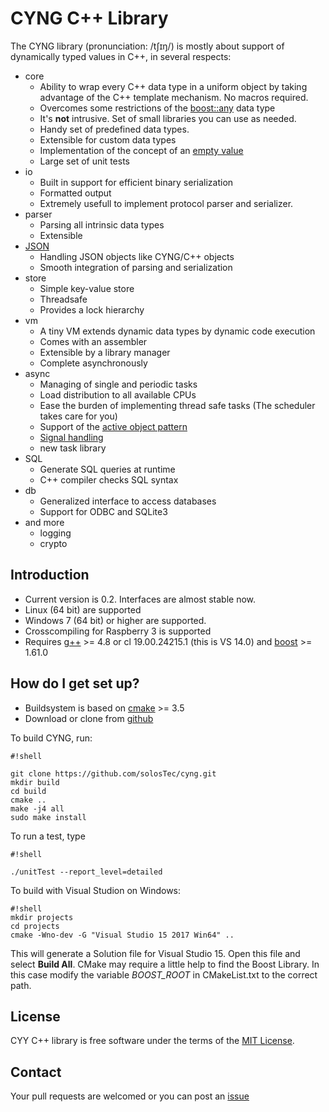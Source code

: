 # CYNG C++ Library #

The CYNG library (pronunciation: /tʃɪŋ/) is mostly about support of dynamically typed values in C++, in several respects:

* core
    * Ability to wrap every C++ data type in a uniform object by taking advantage of the C++ template mechanism. No macros required.
    * Overcomes some restrictions of the [boost::any](http://www.boost.org/doc/libs/master/doc/html/any.html) data type
    * It's **not** intrusive. Set of small libraries you can use as needed.
    * Handy set of predefined data types.
    * Extensible for custom data types
    * Implementation of  the concept of an [empty value](https://en.wikipedia.org/wiki/Nullable_type)
    * Large set of unit tests
* io
    * Built in support for efficient binary serialization 
    * Formatted output
    * Extremely usefull to implement protocol parser and serializer.
* parser
    * Parsing all intrinsic data types
    * Extensible
* [JSON](http://json.org/)
    * Handling JSON objects like CYNG/C++ objects
    * Smooth integration of parsing and serialization 
* store
    * Simple key-value store
    * Threadsafe
    * Provides a lock hierarchy
* vm
    * A tiny VM extends dynamic data types by dynamic code execution
    * Comes with an assembler
    * Extensible by a library manager
    * Complete asynchronously
* async
    * Managing of single and periodic tasks
    * Load distribution to all available CPUs
    * Ease the burden of implementing thread safe tasks (The scheduler takes care for you)
    * Support of the [active object pattern](http://accu.org/index.php/journals/1956)
    * [Signal handling](http://solosTec.de/anchor/index.php/posts/a-unique-singleton)
    * new task library
* SQL
    * Generate SQL queries at runtime
	* C++ compiler checks SQL syntax
* db
	* Generalized interface to access databases
	* Support for ODBC and SQLite3
* and more
    * logging
    * crypto
    
## Introduction ##

* Current version is 0.2. Interfaces are almost stable now. 
* Linux (64 bit) are supported
* Windows 7 (64 bit) or higher are supported.
* Crosscompiling for Raspberry 3 is supported
* Requires [g++](https://gcc.gnu.org/) >= 4.8 or cl 19.00.24215.1 (this is VS 14.0) and [boost](http://www.boost.org/) >= 1.61.0

## How do I get set up? ##

* Buildsystem is based on [cmake](http://www.cmake.org/) >= 3.5
* Download or clone from [github](https://github.com/solosTec/cyng.git)

To build CYNG, run:


```
#!shell

git clone https://github.com/solosTec/cyng.git
mkdir build
cd build
cmake ..
make -j4 all
sudo make install

```

To run a test, type

```
#!shell

./unitTest --report_level=detailed

```

To build with Visual Studion on Windows:

```
#!shell
mkdir projects
cd projects
cmake -Wno-dev -G "Visual Studio 15 2017 Win64" ..

```

This will generate a Solution file for Visual Studio 15. Open this file and select **Build All**. 
CMake may require a little help to find the Boost Library. In this case modify the variable *BOOST_ROOT* 
in CMakeList.txt to the correct path.





## License ##

CYY C++ library is free software under the terms of the [MIT License](https://github.com/solosTec/cyng/blob/master/LICENSE).

## Contact ##

Your pull requests are welcomed or you can post an [issue](https://github.com/solosTec/cyng/pulls)
